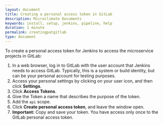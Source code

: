 ```yaml
---
layout: document
title: Creating a personal access token in GitLab
description: Microclimate Documents
keywords: install, setup, jenkins, pipeline, help
duration: 1 minute
permalink: creatingpatgitlab
type: document
---
```


To create a personal access token for Jenkins to access the microservice projects in GitLab:

   1. In a web browser, log in to GitLab with the user account that Jenkins needs to access GitLab. Typically, this is a system or build identity, but can be your personal account for testing purposes.
   2. Access your personal settings by clicking on your user icon, and then click **Settings**.
   3. Click **Access Tokens**.
   4. Give the Token a name that describes the purpose of the token.
   6. Add the `api` scope.
   7. Click **Create personal access token**, and leave the window open.
   8. **Important:** Copy and save your token. You have access only once to the GitLab personal access token.
